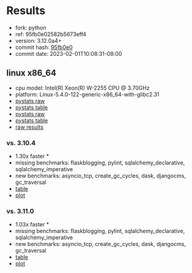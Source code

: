 # Results

- fork: python
- ref: 95fb0e02582b5673eff4
- version: 3.12.0a4+
- commit hash: [95fb0e0](https://github.com/python/cpython/commit/95fb0e0)
- commit date: 2023-02-01T10:08:31-08:00

## linux x86_64

- cpu model: Intel(R) Xeon(R) W-2255 CPU @ 3.70GHz
- platform: Linux-5.4.0-122-generic-x86_64-with-glibc2.31
- [pystats raw](bm-20230201-linux-x86_64-brandtbucher-95fb0e02582b5673eff4-3.12.0a4%2B-95fb0e0-pystats.json)
- [pystats table](bm-20230201-linux-x86_64-brandtbucher-95fb0e02582b5673eff4-3.12.0a4%2B-95fb0e0-pystats.md)
- [pystats raw](bm-20230201-linux-x86_64-python-95fb0e02582b5673eff4-3.12.0a4%2B-95fb0e0-pystats.json)
- [pystats table](bm-20230201-linux-x86_64-python-95fb0e02582b5673eff4-3.12.0a4%2B-95fb0e0-pystats.md)
- [raw results](bm-20230201-linux-x86_64-python-95fb0e02582b5673eff4-3.12.0a4%2B-95fb0e0.json)

### vs. 3.10.4

- 1.30x faster \*
- missing benchmarks: flaskblogging, pylint, sqlalchemy_declarative, sqlalchemy_imperative
- new benchmarks: asyncio_tcp, create_gc_cycles, dask, djangocms, gc_traversal
- [table](bm-20230201-linux-x86_64-python-95fb0e02582b5673eff4-3.12.0a4%2B-95fb0e0-vs-3.10.4.md)
- [plot](bm-20230201-linux-x86_64-python-95fb0e02582b5673eff4-3.12.0a4%2B-95fb0e0-vs-3.10.4.png)

### vs. 3.11.0

- 1.03x faster \*
- missing benchmarks: flaskblogging, pylint, sqlalchemy_declarative, sqlalchemy_imperative
- new benchmarks: asyncio_tcp, create_gc_cycles, dask, djangocms, gc_traversal
- [table](bm-20230201-linux-x86_64-python-95fb0e02582b5673eff4-3.12.0a4%2B-95fb0e0-vs-3.11.0.md)
- [plot](bm-20230201-linux-x86_64-python-95fb0e02582b5673eff4-3.12.0a4%2B-95fb0e0-vs-3.11.0.png)

